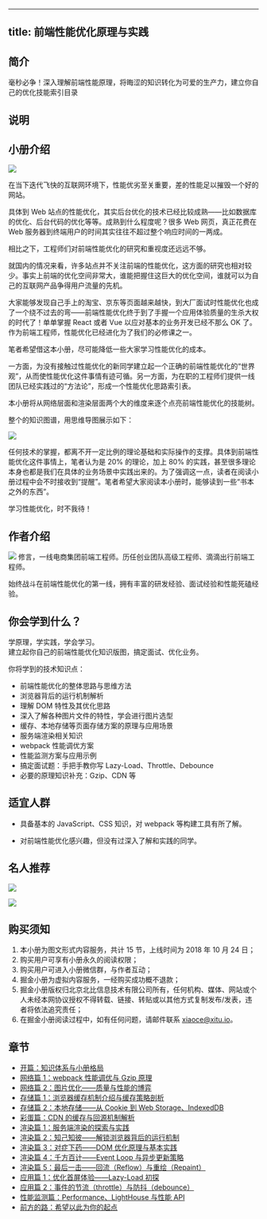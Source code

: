 
---
title: 前端性能优化原理与实践
---

## 简介
毫秒必争！深入理解前端性能原理，将晦涩的知识转化为可爱的生产力，建立你自己的优化技能索引目录

## 说明
## 小册介绍

![](https://p1-jj.byteimg.com/tos-cn-i-t2oaga2asx/gold-user-assets/2018/10/23/166a0aede20ef0d4~tplv-t2oaga2asx-image.image)

在当下迭代飞快的互联网环境下，性能优劣至关重要，差的性能足以摧毁一个好的网站。

具体到 Web 站点的性能优化，其实后台优化的技术已经比较成熟——比如数据库的优化、后台代码的优化等等。成熟到什么程度呢？很多 Web 网页，真正花费在 Web 服务器到终端用户的时间其实往往不超过整个响应时间的一两成。

相比之下，工程师们对前端性能优化的研究和重视度还远远不够。

就国内的情况来看，许多站点并不关注前端的性能优化，这方面的研究也相对较少。事实上前端的优化空间非常大，谁能把握住这巨大的优化空间，谁就可以为自己的互联网产品争得用户流量的先机。

大家能够发现自己手上的淘宝、京东等页面越来越快，到大厂面试时性能优化也成了一个绕不过去的弯——前端性能优化终于到了手握一个应用体验质量的生杀大权的时代了！单单掌握 React 或者 Vue 以应对基本的业务开发已经不那么 OK 了。作为前端工程师，性能优化已经进化为了我们的必修课之一。

笔者希望借这本小册，尽可能降低一些大家学习性能优化的成本。

一方面，为没有接触过性能优化的新同学建立起一个正确的前端性能优化的“世界观”，从而使性能优化这件事情有迹可循。另一方面，为在职的工程师们提供一线团队已经实践过的“方法论”，形成一个性能优化思路索引表。

本小册将从网络层面和渲染层面两个大的维度来逐个点亮前端性能优化的技能树。

整个的知识图谱，用思维导图展示如下：

![](https://p1-jj.byteimg.com/tos-cn-i-t2oaga2asx/gold-user-assets/2018/10/23/1669f529d17dcea2~tplv-t2oaga2asx-image.image)

任何技术的掌握，都离不开一定比例的理论基础和实际操作的支撑。具体到前端性能优化这件事情上，笔者认为是 20\% 的理论，加上 80\% 的实践，甚至很多理论本身也都是我们在具体的业务场景中实践出来的。为了强调这一点，读者在阅读小册过程中会不时接收到“提醒”。笔者希望大家阅读本小册时，能够读到一些“书本之外的东西”。

学习性能优化，时不我待！

## 作者介绍

![](https://p3-juejin.byteimg.com/tos-cn-i-k3u1fbpfcp/b44b81562c444d9e927bf3d1246a6228~tplv-k3u1fbpfcp-zoom-1.image) 修言，一线电商集团前端工程师。历任创业团队高级工程师、滴滴出行前端工程师。

始终战斗在前端性能优化的第一线，拥有丰富的研发经验、面试经验和性能死磕经验。

## 你会学到什么？

学原理，学实践，学会学习。  
建立起你自己的前端性能优化知识版图，搞定面试、优化业务。

你将学到的技术知识点：

- 前端性能优化的整体思路与思维方法
- 浏览器背后的运行机制解析
- 理解 DOM 特性及其优化思路
- 深入了解各种图片文件的特性，学会进行图片选型
- 缓存、本地存储等页面存储方案的原理与应用场景
- 服务端渲染相关知识
- webpack 性能调优方案
- 性能监测方案与应用示例
- 搞定面试题：手把手教你写 Lazy-Load、Throttle、Debounce
- 必要的原理知识补充：Gzip、CDN 等

## 适宜人群

- 具备基本的 JavaScript、CSS 知识，对 webpack 等构建工具有所了解。

- 对前端性能优化感兴趣，但没有过深入了解和实践的同学。

## 名人推荐

![](https://p1-jj.byteimg.com/tos-cn-i-t2oaga2asx/gold-user-assets/2018/10/23/166a0ac1c3d67b6d~tplv-t2oaga2asx-image.image)

![](https://p1-jj.byteimg.com/tos-cn-i-t2oaga2asx/gold-user-assets/2018/10/23/166a0ac64aa5964c~tplv-t2oaga2asx-image.image)

## 购买须知

1.  本小册为图文形式内容服务，共计 15 节，上线时间为 2018 年 10 月 24 日；
2.  购买用户可享有小册永久的阅读权限；
3.  购买用户可进入小册微信群，与作者互动；
4.  掘金小册为虚拟内容服务，一经购买成功概不退款；
5.  掘金小册版权归北京北比信息技术有限公司所有，任何机构、媒体、网站或个人未经本网协议授权不得转载、链接、转贴或以其他方式复制发布/发表，违者将依法追究责任；
6.  在掘金小册阅读过程中，如有任何问题，请邮件联系 <xiaoce@xitu.io>。

## 章节
- [开篇：知识体系与小册格局](./开篇：知识体系与小册格局.md)
- [网络篇 1：webpack 性能调优与 Gzip 原理](<./网络篇 1：webpack 性能调优与 Gzip 原理.md>)
- [网络篇 2：图片优化——质量与性能的博弈](<./网络篇 2：图片优化——质量与性能的博弈.md>)
- [存储篇 1：浏览器缓存机制介绍与缓存策略剖析](<./存储篇 1：浏览器缓存机制介绍与缓存策略剖析.md>)
- [存储篇 2：本地存储——从 Cookie 到 Web Storage、IndexedDB](<./存储篇 2：本地存储——从 Cookie 到 Web Storage、IndexedDB.md>)
- [彩蛋篇：CDN 的缓存与回源机制解析](<./彩蛋篇：CDN 的缓存与回源机制解析.md>)
- [渲染篇 1：服务端渲染的探索与实践](<./渲染篇 1：服务端渲染的探索与实践.md>)
- [渲染篇 2：知己知彼——解锁浏览器背后的运行机制](<./渲染篇 2：知己知彼——解锁浏览器背后的运行机制.md>)
- [渲染篇 3：对症下药——DOM 优化原理与基本实践](<./渲染篇 3：对症下药——DOM 优化原理与基本实践.md>)
- [渲染篇 4：千方百计——Event Loop 与异步更新策略](<./渲染篇 4：千方百计——Event Loop 与异步更新策略.md>)
- [渲染篇 5：最后一击——回流（Reflow）与重绘（Repaint）](<./渲染篇 5：最后一击——回流（Reflow）与重绘（Repaint）.md>)
- [应用篇 1：优化首屏体验——Lazy-Load 初探](<./应用篇 1：优化首屏体验——Lazy-Load 初探.md>)
- [应用篇 2：事件的节流（throttle）与防抖（debounce）](<./应用篇 2：事件的节流（throttle）与防抖（debounce）.md>)
- [性能监测篇：Performance、LightHouse 与性能 API](<./性能监测篇：Performance、LightHouse 与性能 API.md>)
- [前方的路：希望以此为你的起点](./前方的路：希望以此为你的起点.md)

    